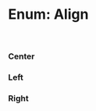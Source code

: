 # Enum: Align

<br/>

### Center

<Enum name="Align" member="Center" value="1" refpath="align" />

### Left

<Enum name="Align" member="Left" value="0" refpath="align" />

### Right

<Enum name="Align" member="Right" value="2" refpath="align" />

<script setup>
import Enum from '../../../../../components/api/Enum.vue';
</script>
